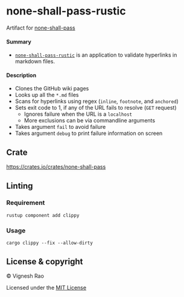 # none-shall-pass-rustic
Artifact for [none-shall-pass][3]

#### Summary
- [`none-shall-pass-rustic`][1] is an application to validate hyperlinks in markdown files.

#### Description
- Clones the GitHub wiki pages
- Looks up all the `*.md` files
- Scans for hyperlinks using regex (`inline`, `footnote`, and `anchored`)
- Sets exit code to 1, if any of the URL fails to resolve (`GET` request)
  - Ignores failure when the URL is a `localhost`
  - More exclusions can be via commandline arguments
- Takes argument `fail` to avoid failure
- Takes argument `debug` to print failure information on screen

## Crate
https://crates.io/crates/none-shall-pass

## Linting
### Requirement
```shell
rustup component add clippy
```
### Usage
```shell
cargo clippy --fix --allow-dirty
```

## License & copyright

&copy; Vignesh Rao

Licensed under the [MIT License][2]

[1]: https://github.com/thevickypedia/none-shall-pass-rustic
[2]: https://github.com/thevickypedia/none-shall-pass-rustic/blob/main/LICENSE
[3]: https://github.com/thevickypedia/none-shall-pass
